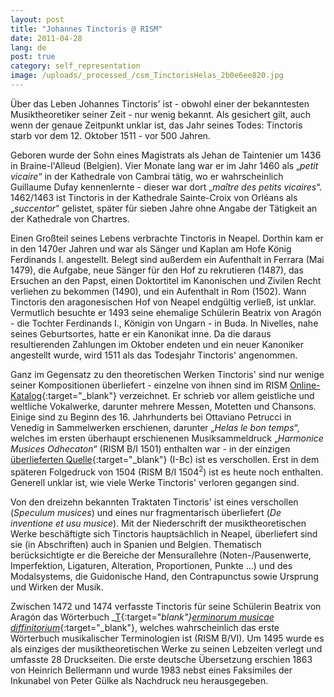 ```yaml
---
layout: post
title: "Johannes Tinctoris @ RISM"
date: 2011-04-28
lang: de
post: true
category: self_representation
image: /uploads/_processed_/csm_TinctorisHelas_2b0e6ee820.jpg
---
```



Über das Leben Johannes Tinctoris' ist - obwohl einer der bekanntesten Musiktheoretiker seiner Zeit - nur wenig bekannt. Als gesichert gilt, auch wenn der genaue Zeitpunkt unklar ist, das Jahr seines Todes: Tinctoris starb vor dem 12. Oktober 1511 - vor 500 Jahren.

Geboren wurde der Sohn eines Magistrats als Jehan de Taintenier um 1436 in Braine-l'Alleud (Belgien). Vier Monate lang war er im Jahr 1460 als „_petit vicaire_“ in der Kathedrale von Cambrai tätig, wo er wahrscheinlich Guillaume Dufay kennenlernte - dieser war dort „_maître des petits vicaires_“. 1462/1463 ist Tinctoris in der Kathedrale Sainte-Croix von Orléans als „_succentor_“ gelistet, später für sieben Jahre ohne Angabe der Tätigkeit an der Kathedrale von Chartres.

Einen Großteil seines Lebens verbrachte Tinctoris in Neapel. Dorthin kam er in den 1470er Jahren und war als Sänger und Kaplan am Hofe König Ferdinands I. angestellt. Belegt sind außerdem ein Aufenthalt in Ferrara (Mai 1479), die Aufgabe, neue Sänger für den Hof zu rekrutieren (1487), das Ersuchen an den Papst, einen Doktortitel im Kanonischen und Zivilen Recht verliehen zu bekommen (1490), und ein Aufenthalt in Rom (1502). Wann Tinctoris den aragonesischen Hof von Neapel endgültig verließ, ist unklar. Vermutlich besuchte er 1493 seine ehemalige Schülerin Beatrix von Aragón - die Tochter Ferdinands I., Königin von Ungarn - in Buda. In Nivelles, nahe seines Geburtsortes, hatte er ein Kanonikat inne. Da die daraus resultierenden Zahlungen im Oktober endeten und ein neuer Kanoniker angestellt wurde, wird 1511 als das Todesjahr Tinctoris' angenommen.

Ganz im Gegensatz zu den theoretischen Werken Tinctoris' sind nur wenige seiner Kompositionen überliefert - einzelne von ihnen sind im RISM [Online-Katalog](http://opac.rism.info/index.php?id=6&L=0&tx_bsbsearch_pi1%5Bquery%5D%5B0%5D=Tinctoris){:target="_blank"} verzeichnet. Er schrieb vor allem geistliche und weltliche Vokalwerke, darunter mehrere Messen, Motetten und Chansons. Einige sind zu Beginn des 16. Jahrhunderts bei Ottaviano Petrucci in Venedig in Sammelwerken erschienen, darunter „_Helas le bon temps_“, welches im ersten überhaupt erschienenen Musiksammeldruck „_Harmonice Musices Odhecaton_“ (RISM B/I 1501) enthalten war - in der einzigen [überlieferten Quelle](http://badigit.comune.bologna.it/cmbm/images/ripro/gaspari/_Q051/Q051_addt.asp){:target="_blank"} (I-Bc) ist es verschollen. Erst in dem späteren Folgedruck von 1504 (RISM B/I 1504<sup>2</sup>) ist es heute noch enthalten. Generell unklar ist, wie viele Werke Tinctoris' verloren gegangen sind.

Von den dreizehn bekannten Traktaten Tinctoris' ist eines verschollen (_Speculum musices_) und eines nur fragmentarisch überliefert (_De inventione et usu musice_). Mit der Niederschrift der musiktheoretischen Werke beschäftigte sich Tinctoris hauptsächlich in Neapel, überliefert sind sie (in Abschriften) auch in Spanien und Belgien. Thematisch berücksichtigte er die Bereiche der Mensurallehre (Noten-/Pausenwerte, Imperfektion, Ligaturen, Alteration, Proportionen, Punkte ...) und des Modalsystems, die Guidonische Hand, den Contrapunctus sowie Ursprung und Wirken der Musik.

Zwischen 1472 und 1474 verfasste Tinctoris für seine Schülerin Beatrix von Aragón das Wörterbuch _[T](http://www.chmtl.indiana.edu/tml/15th/TINDIF_TEXT.html){:target="_blank"}_[_erminorum musicae diffinitorium_](http://www.chmtl.indiana.edu/tml/15th/TINDIF_TEXT.html){:target="_blank"}, welches wahrscheinlich das erste Wörterbuch musikalischer Terminologien ist (RISM B/VI). Um 1495 wurde es als einziges der musiktheoretischen Werke zu seinen Lebzeiten verlegt und umfasste 28 Druckseiten. Die erste deutsche Übersetzung erschien 1863 von Heinrich Bellermann und wurde 1983 nebst eines Faksimiles der Inkunabel von Peter Gülke als Nachdruck neu herausgegeben.